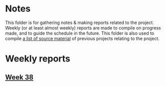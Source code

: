 # Notes
This folder is for gathering notes & making reports related to the project. Weekly (or at least almost weekly) reports are made to compile on progress made, and to guide the schedule in the future. This folder is also used to compile [a list of source material](source_material.md) of previous projects relating to the project.

# Weekly reports
## [Week 38](week38.md)